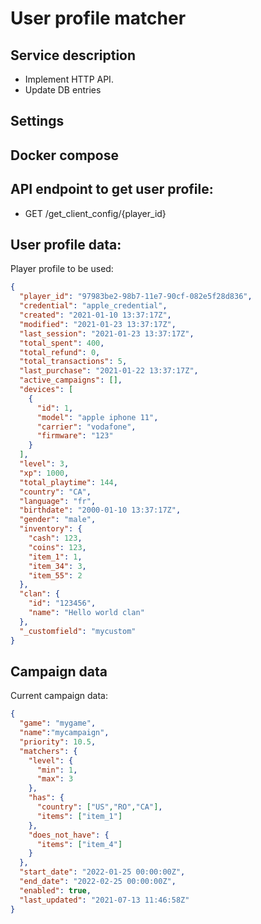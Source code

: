 # User profile matcher

## Service description
- Implement HTTP API.
- Update DB entries

## Settings

## Docker compose

## API endpoint to get user profile:
- GET /get_client_config/{player_id}

## User profile data:
Player profile to be used:
``` json
{
  "player_id": "97983be2-98b7-11e7-90cf-082e5f28d836",
  "credential": "apple_credential",
  "created": "2021-01-10 13:37:17Z",
  "modified": "2021-01-23 13:37:17Z",
  "last_session": "2021-01-23 13:37:17Z",
  "total_spent": 400,
  "total_refund": 0,
  "total_transactions": 5,
  "last_purchase": "2021-01-22 13:37:17Z",
  "active_campaigns": [],
  "devices": [
    {
      "id": 1,
      "model": "apple iphone 11",
      "carrier": "vodafone",
      "firmware": "123"
    }
  ],
  "level": 3,
  "xp": 1000,
  "total_playtime": 144,
  "country": "CA",
  "language": "fr",
  "birthdate": "2000-01-10 13:37:17Z",
  "gender": "male",
  "inventory": {
    "cash": 123,
    "coins": 123,
    "item_1": 1,
    "item_34": 3,
    "item_55": 2
  },
  "clan": {
    "id": "123456",
    "name": "Hello world clan"
  },
  "_customfield": "mycustom"
}
```

## Campaign data
Current campaign data:
```json
{
  "game": "mygame",
  "name":"mycampaign",
  "priority": 10.5,
  "matchers": {
    "level": {
      "min": 1,
      "max": 3
    },
    "has": {
      "country": ["US","RO","CA"],
      "items": ["item_1"]
    },
    "does_not_have": {
      "items": ["item_4"]
    }
  },
  "start_date": "2022-01-25 00:00:00Z",
  "end_date": "2022-02-25 00:00:00Z",
  "enabled": true,
  "last_updated": "2021-07-13 11:46:58Z"
}
```